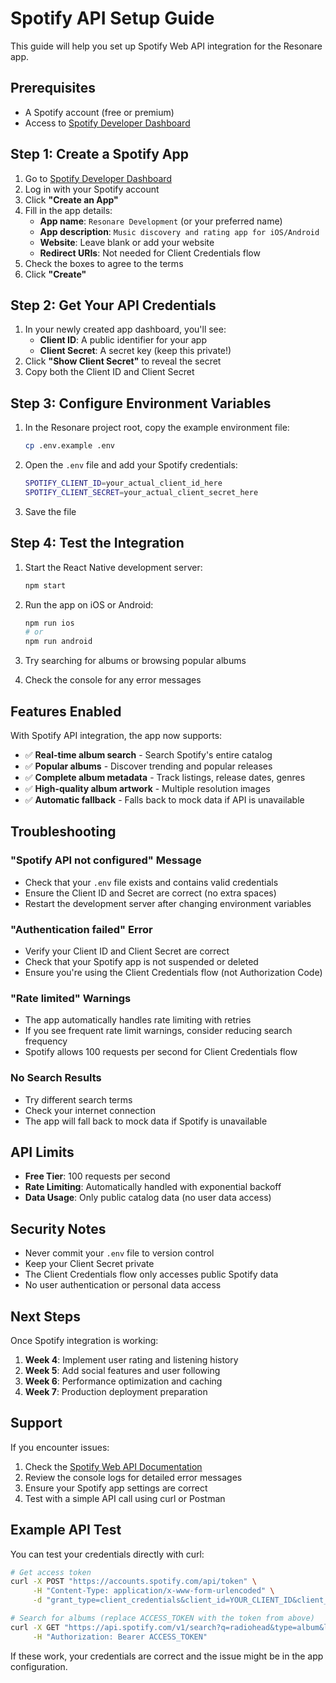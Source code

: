 # Spotify API Setup Guide

This guide will help you set up Spotify Web API integration for the Resonare app.

## Prerequisites

- A Spotify account (free or premium)
- Access to [Spotify Developer Dashboard](https://developer.spotify.com/dashboard)

## Step 1: Create a Spotify App

1. Go to [Spotify Developer Dashboard](https://developer.spotify.com/dashboard)
2. Log in with your Spotify account
3. Click **"Create an App"**
4. Fill in the app details:
   - **App name**: `Resonare Development` (or your preferred name)
   - **App description**: `Music discovery and rating app for iOS/Android`
   - **Website**: Leave blank or add your website
   - **Redirect URIs**: Not needed for Client Credentials flow
5. Check the boxes to agree to the terms
6. Click **"Create"**

## Step 2: Get Your API Credentials

1. In your newly created app dashboard, you'll see:
   - **Client ID**: A public identifier for your app
   - **Client Secret**: A secret key (keep this private!)
2. Click **"Show Client Secret"** to reveal the secret
3. Copy both the Client ID and Client Secret

## Step 3: Configure Environment Variables

1. In the Resonare project root, copy the example environment file:
   ```bash
   cp .env.example .env
   ```

2. Open the `.env` file and add your Spotify credentials:
   ```bash
   SPOTIFY_CLIENT_ID=your_actual_client_id_here
   SPOTIFY_CLIENT_SECRET=your_actual_client_secret_here
   ```

3. Save the file

## Step 4: Test the Integration

1. Start the React Native development server:
   ```bash
   npm start
   ```

2. Run the app on iOS or Android:
   ```bash
   npm run ios
   # or
   npm run android
   ```

3. Try searching for albums or browsing popular albums
4. Check the console for any error messages

## Features Enabled

With Spotify API integration, the app now supports:

- ✅ **Real-time album search** - Search Spotify's entire catalog
- ✅ **Popular albums** - Discover trending and popular releases
- ✅ **Complete album metadata** - Track listings, release dates, genres
- ✅ **High-quality album artwork** - Multiple resolution images
- ✅ **Automatic fallback** - Falls back to mock data if API is unavailable

## Troubleshooting

### "Spotify API not configured" Message

- Check that your `.env` file exists and contains valid credentials
- Ensure the Client ID and Secret are correct (no extra spaces)
- Restart the development server after changing environment variables

### "Authentication failed" Error

- Verify your Client ID and Client Secret are correct
- Check that your Spotify app is not suspended or deleted
- Ensure you're using the Client Credentials flow (not Authorization Code)

### "Rate limited" Warnings

- The app automatically handles rate limiting with retries
- If you see frequent rate limit warnings, consider reducing search frequency
- Spotify allows 100 requests per second for Client Credentials flow

### No Search Results

- Try different search terms
- Check your internet connection
- The app will fall back to mock data if Spotify is unavailable

## API Limits

- **Free Tier**: 100 requests per second
- **Rate Limiting**: Automatically handled with exponential backoff
- **Data Usage**: Only public catalog data (no user data access)

## Security Notes

- Never commit your `.env` file to version control
- Keep your Client Secret private
- The Client Credentials flow only accesses public Spotify data
- No user authentication or personal data access

## Next Steps

Once Spotify integration is working:

1. **Week 4**: Implement user rating and listening history
2. **Week 5**: Add social features and user following
3. **Week 6**: Performance optimization and caching
4. **Week 7**: Production deployment preparation

## Support

If you encounter issues:

1. Check the [Spotify Web API Documentation](https://developer.spotify.com/documentation/web-api/)
2. Review the console logs for detailed error messages
3. Ensure your Spotify app settings are correct
4. Test with a simple API call using curl or Postman

## Example API Test

You can test your credentials directly with curl:

```bash
# Get access token
curl -X POST "https://accounts.spotify.com/api/token" \
     -H "Content-Type: application/x-www-form-urlencoded" \
     -d "grant_type=client_credentials&client_id=YOUR_CLIENT_ID&client_secret=YOUR_CLIENT_SECRET"

# Search for albums (replace ACCESS_TOKEN with the token from above)
curl -X GET "https://api.spotify.com/v1/search?q=radiohead&type=album&limit=5" \
     -H "Authorization: Bearer ACCESS_TOKEN"
```

If these work, your credentials are correct and the issue might be in the app configuration.